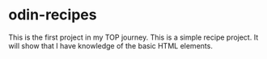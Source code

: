 # odin-recipes
This is the first project in my TOP journey.
This is a simple recipe project.
It will show that I have knowledge of the basic HTML elements.

